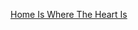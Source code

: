 ---
layout: post
wordpress_id: 913
wordpress_url: http://noesbueno.com/archives/913
date: '2010-12-22 19:01:29 -0600'
date_gmt: '2010-12-23 00:01:29 -0600'
body: |
  <p><a href="http://www.thehighdefinite.com/2010/12/home-is-where-the-heart-is/">Home Is Where The Heart Is</a></p>
---